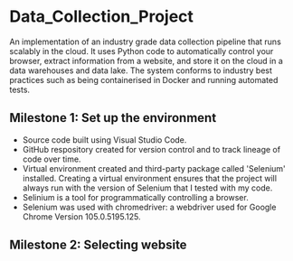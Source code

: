 # Data_Collection_Project 
An implementation of an industry grade data collection pipeline that runs scalably in the cloud. It uses Python code to automatically control your browser, extract information from a website, and store it on the cloud in a data warehouses and data lake. The system conforms to industry best practices such as being containerised in Docker and running automated tests.

## Milestone 1: Set up the environment
- Source code built using Visual Studio Code.
- GitHub respository created for version control and to track lineage of code over time.
- Virtual environment created and third-party package called 'Selenium' installed. Creating a virtual environment ensures that the project will always run with the version of Selenium that I tested with my code. 
- Selinium is a tool for programmatically controlling a browser.
- Selenium was used with chromedriver: a webdriver used for Google Chrome Version 105.0.5195.125.

## Milestone 2: Selecting website






